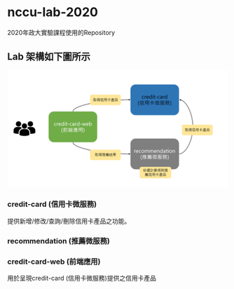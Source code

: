 # nccu-lab-2020
2020年政大實驗課程使用的Repository

## Lab 架構如下圖所示
![Image configmap](imgs/lab-env.PNG)

### credit-card (信用卡微服務)
提供新增/修改/查詢/刪除信用卡產品之功能。
### recommendation (推薦微服務)

### credit-card-web (前端應用)
用於呈現credit-card (信用卡微服務)提供之信用卡產品
